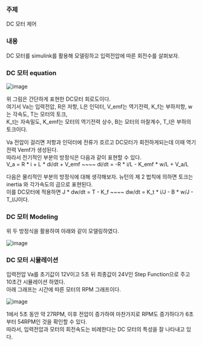 <h3>주제</h3>
DC 모터 제어
<h3>내용</h3>
DC 모터를 simulink를 활용해 모델링하고 입력전압에 따른 회전수를 살펴보자.
<h3>DC 모터 equation</h3>

![image](https://user-images.githubusercontent.com/87568714/208278298-65eb905a-53f6-47df-b65e-2708a4fe6f0d.png)

위 그림은 간단하게 표현한 DC모터 회로도이다.</br>
여기서 Va는 입력전압, R은 저항, L은 인덕터, V_emf는 역기전력, K_f는 부하저항, w는 각속도, T는 모터의 토크,</br>
K_t는 자속밀도, K_emf는 모터의 역기전력 상수, B는 모터의 마찰계수, T_l은 부하의 토크이다.</br>

Va 전압이 걸리면 저항과 인덕터에 전류가 흐르고 DC모터가 회전하게되는데 이때 역기전력 Vemf가 생성된다.</br>
따라서 전기적인 부분의 방정식은 다음과 같이 표현할 수 있다.</br>
V_a = R * i + L * di/dt + V_emf ~~~~ di/dt = -R * i/L - K_emf * w/L + V_a/L</br>

다음은 물리적인 부분의 방정식에 대해 생각해보자. 뉴턴의 제 2 법칙에 의하면 토크는 inertia 와 각가속도의 곱으로 표현된다.</br>
이를 DC모터에 적용하면 J * dw/dt = T - K_f ~~~~ dw/dt = K_t * i/J - B * w/J - T_l/J이다.</br>

<h3>DC 모터 Modeling</h3>
위 두 방정식을 활용하여 아래와 같이 모델링하였다.

![image](https://user-images.githubusercontent.com/87568714/208296366-84622032-2b0e-45ee-a4ae-b2b8e3ba350d.png)

<h3>DC 모터 시뮬레이션</h3>
입력전압 Va를 초기값이 12V이고 5초 뒤 최종값이 24V인 Step Function으로 주고 10초간 시뮬레이션 하였다.</br>
아래 그래프는 시간에 따른 모터의 RPM 그래프이다.

![image](https://user-images.githubusercontent.com/87568714/208296411-4c2b260b-b7f9-4d80-a88a-f26be5485713.png)

1에서 5초 동안 약 27RPM, 이후 전압이 증가하여 마찬가지로 RPM도 증가하다가 6초부터 54RPM인 것을 확인할 수 있다.</br>
따라서, 입력전압과 모터의 회전속도는 비례한다는 DC 모터의 특성을 잘 나타내고 있다. 
